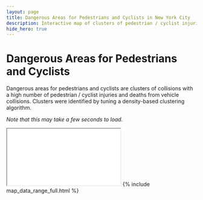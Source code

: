 ```yaml
---
layout: page
title: Dangerous Areas for Pedestrians and Cyclists in New York City
description: Interactive map of clusters of pedestrian / cyclist injuries and deaths from vehicle collisions in New York City (NYC)
hide_hero: true
---
```

# Dangerous Areas for Pedestrians and Cyclists
Dangerous areas for pedestrians and cyclists are clusters of collisions with a high number of pedestrian / cyclist injuries and deaths from vehicle collisions. Clusters were identified by tuning a density-based clustering algorithm.

_Note that this may take a few seconds to load._
<iframe src="clusters_non_motor_map.html"></iframe>
{% include map_data_range_full.html %}
